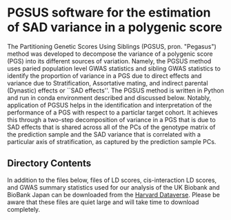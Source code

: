 # PGSUS software for the estimation of SAD variance in a polygenic score

The Partitioning Genetic Scores Using Siblings (PGSUS, pron. "Pegasus") method was developed to decompose the variance of a polygenic score (PGS) into its different sources of variation. Namely, the PGSUS method uses paried population level GWAS statistics and sibling GWAS statistics to identify the proportion of variance in a PGS due to direct effects and variance due to Stratification, Assortative mating, and indirect parental (Dynastic) effects or ``SAD effects''. The PGSUS method is written in Python and run in conda environment described and discussed below. Notably, application of PGSUS helps in the identification and interpretation of the performance of a PGS with respect to a particlar target cohort. It achieves this through a two-step decomposition of variance in a PGS that is due to SAD effects that is shared across all of the PCs of the genotype matrix of the prediction sample and the SAD variance that is correlated with a particular axis of stratification, as captured by the prediction sample PCs.

## Directory Contents
In addition to the files below, files of LD scores, cis-interaction LD scores, and GWAS summary statistics used for our analysis of the UK Biobank and BioBank Japan can be downloaded from the [Harvard Dataverse](https://dataverse.harvard.edu/dataset.xhtml?persistentId=doi:10.7910/DVN/W6MA8J&faces-redirect=true). Please be aware that these files are quiet large and will take time to download completely. 
